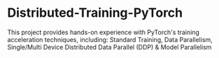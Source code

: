 # Distributed-Training-PyTorch
This project provides hands-on experience with PyTorch's training acceleration techniques, including:  Standard Training, Data Parallelism, Single/Multi Device Distributed Data Parallel (DDP) &amp; Model Parallelism
